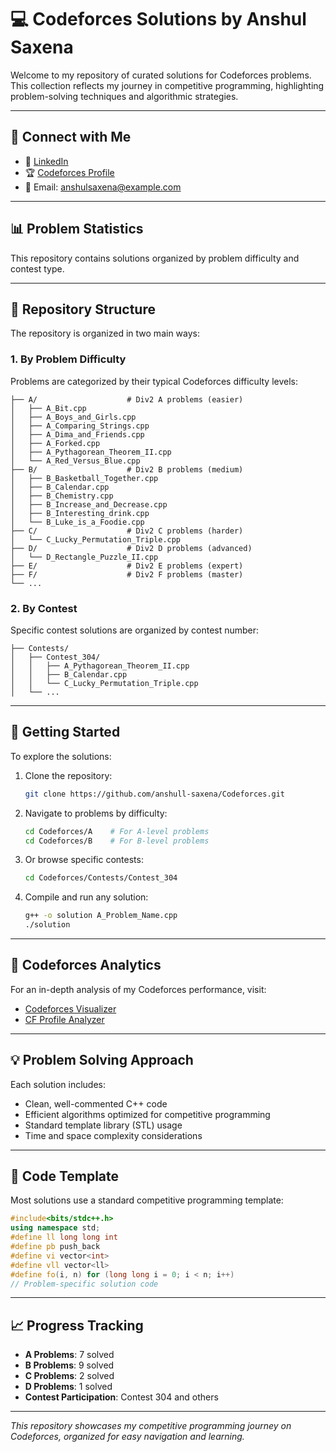 # 💻 Codeforces Solutions by Anshul Saxena

Welcome to my repository of curated solutions for Codeforces problems.  
This collection reflects my journey in competitive programming, highlighting problem-solving techniques and algorithmic strategies.

---

## 🔗 Connect with Me

- 💼 [LinkedIn](https://www.linkedin.com/in/anshulsaxena0)
- 🏆 [Codeforces Profile](https://codeforces.com/profile/ansh001kt)
- 📧 Email: [anshulsaxena@example.com](mailto:f20221041@hyderabad.bits-pilani.ac.in)

---

## 📊 Problem Statistics

This repository contains solutions organized by problem difficulty and contest type.

---

## 📁 Repository Structure

The repository is organized in two main ways:

### 1. By Problem Difficulty
Problems are categorized by their typical Codeforces difficulty levels:

```
├── A/                    # Div2 A problems (easier)
│   ├── A_Bit.cpp
│   ├── A_Boys_and_Girls.cpp
│   ├── A_Comparing_Strings.cpp
│   ├── A_Dima_and_Friends.cpp
│   ├── A_Forked.cpp
│   ├── A_Pythagorean_Theorem_II.cpp
│   └── A_Red_Versus_Blue.cpp
├── B/                    # Div2 B problems (medium)
│   ├── B_Basketball_Together.cpp
│   ├── B_Calendar.cpp
│   ├── B_Chemistry.cpp
│   ├── B_Increase_and_Decrease.cpp
│   ├── B_Interesting_drink.cpp
│   └── B_Luke_is_a_Foodie.cpp
├── C/                    # Div2 C problems (harder)
│   └── C_Lucky_Permutation_Triple.cpp
├── D/                    # Div2 D problems (advanced)
│   └── D_Rectangle_Puzzle_II.cpp
├── E/                    # Div2 E problems (expert)
├── F/                    # Div2 F problems (master)
└── ...
```

### 2. By Contest
Specific contest solutions are organized by contest number:

```
├── Contests/
│   ├── Contest_304/
│   │   ├── A_Pythagorean_Theorem_II.cpp
│   │   ├── B_Calendar.cpp
│   │   └── C_Lucky_Permutation_Triple.cpp
│   └── ...
```

---

## 🚀 Getting Started

To explore the solutions:

1. Clone the repository:
   ```bash
   git clone https://github.com/anshull-saxena/Codeforces.git
   ```

2. Navigate to problems by difficulty:
   ```bash
   cd Codeforces/A    # For A-level problems
   cd Codeforces/B    # For B-level problems
   ```

3. Or browse specific contests:
   ```bash
   cd Codeforces/Contests/Contest_304
   ```

4. Compile and run any solution:
   ```bash
   g++ -o solution A_Problem_Name.cpp
   ./solution
   ```

---

## 🧠 Codeforces Analytics

For an in-depth analysis of my Codeforces performance, visit:

- [Codeforces Visualizer](https://cfviz.netlify.app/?handle=ansh001kt)
- [CF Profile Analyzer](https://cf-pr-analyst.netlify.app/)

---

## 💡 Problem Solving Approach

Each solution includes:
- Clean, well-commented C++ code
- Efficient algorithms optimized for competitive programming
- Standard template library (STL) usage
- Time and space complexity considerations

---

## 🔧 Code Template

Most solutions use a standard competitive programming template:

```cpp
#include<bits/stdc++.h>
using namespace std;
#define ll long long int
#define pb push_back
#define vi vector<int>
#define vll vector<ll>
#define fo(i, n) for (long long i = 0; i < n; i++)
// Problem-specific solution code
```

---

## 📈 Progress Tracking

- **A Problems**: 7 solved
- **B Problems**: 9 solved
- **C Problems**: 2 solved
- **D Problems**: 1 solved
- **Contest Participation**: Contest 304 and others

---

*This repository showcases my competitive programming journey on Codeforces, organized for easy navigation and learning.*
